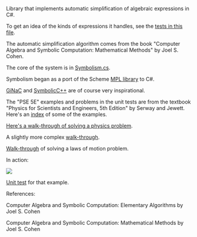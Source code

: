 
Library that implements automatic simplification of algebraic expressions in C#.

To get an idea of the kinds of expressions it handles, see the [tests in this file](https://github.com/dharmatech/Symbolism/blob/master/Tests/Tests.cs).

The automatic simplification algorithm comes from the book "Computer Algebra and Symbolic Computation: Mathematical Methods" by Joel S. Cohen.

The core of the system is in [Symbolism.cs](https://github.com/dharmatech/Symbolism/blob/master/Symbolism/Symbolism.cs).

Symbolism began as a port of the Scheme [MPL library](https://github.com/dharmatech/mpl) to C#.

[GiNaC](http://www.ginac.de/) and [SymbolicC++](http://issc.uj.ac.za/symbolic/symbolic.html) are of course very inspirational.

The "PSE 5E" examples and problems in the unit tests are from the textbook "Physics for Scientists and Engineers, 5th Edition" by Serway and Jewett. Here's an [index](https://github.com/dharmatech/Symbolism/blob/master/Examples/unit-test-index.md) of some of the examples.

[Here's a walk-through of solving a physics problem](https://gist.github.com/dharmatech/d6d499f14c808b159689).

A slightly more complex [walk-through](https://gist.github.com/dharmatech/a5e74ef03d98b3ff1c45).

[Walk-through](https://gist.github.com/dharmatech/a14d1a29a7d4c0728d37) of solving a laws of motion problem.

In action:

![](http://i.imgur.com/7FH36o1.png)

[Unit test](https://github.com/dharmatech/Symbolism/blob/ff09e2c20e026091225f4f303bbb06487a08f58d/Tests/Tests.cs#L2732) for that example.

References:

Computer Algebra and Symbolic Computation: Elementary Algorithms 
by Joel S. Cohen

Computer Algebra and Symbolic Computation: Mathematical Methods 
by Joel S. Cohen 
